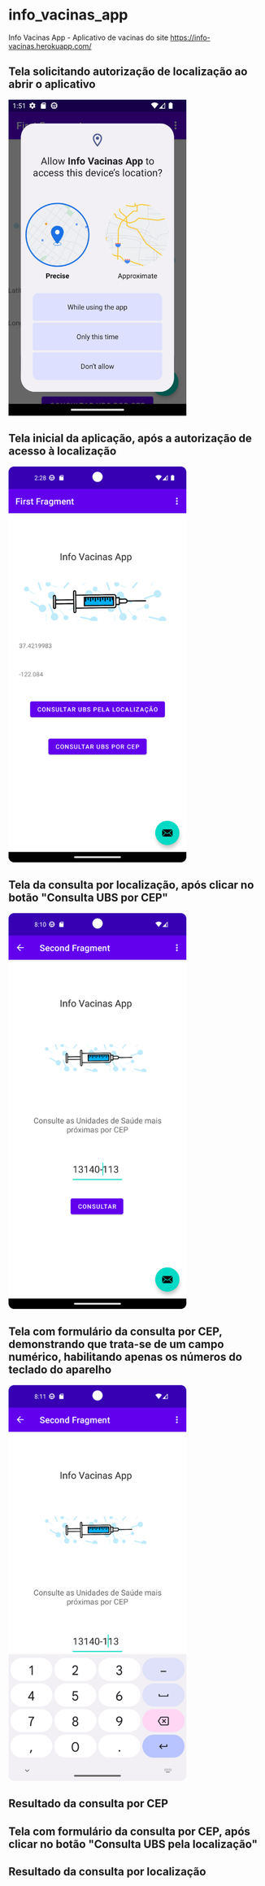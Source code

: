 # info_vacinas_app
Info Vacinas App - Aplicativo de vacinas do site https://info-vacinas.herokuapp.com/

## Tela solicitando autorização de localização ao abrir o aplicativo
<img src="Screenshot_20221108_135200.png" width="350" title="Tela autorização localização">

## Tela inicial da aplicação, após a autorização de acesso à localização
<img src="Screenshot_20221108_142850.png" width="350" title="Tela inicial">

## Tela da consulta por localização, após clicar no botão "Consulta UBS por CEP"
<img src="Screenshot_20221108_201117.png" width="350" title="Tela com formulário da consulta por CEP, após clicar no botão 'Consulta UBS pela localização'">

## Tela com formulário da consulta por CEP, demonstrando que trata-se de um campo numérico, habilitando apenas os números do teclado do aparelho
<img src="Screenshot_20221108_201130.png" width="350" title="'Tela com formulário da consulta por CEP, demonstrando que trata-se de um campo numérico, habilitando apenas os números do teclado do aparelho'">

## Resultado da consulta por CEP

## Tela com formulário da consulta por CEP, após clicar no botão "Consulta UBS pela localização"

## Resultado da consulta por localização
